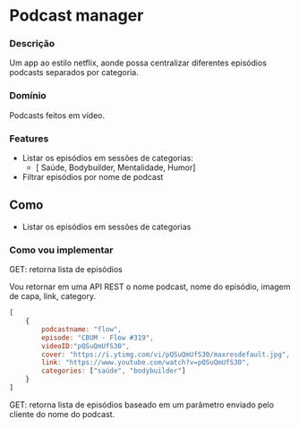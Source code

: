 # Podcast manager

### Descrição 
Um app ao estilo netflix, aonde possa centralizar diferentes episódios podcasts separados por categoria.

### Domínio

Podcasts feitos em vídeo.

### Features

- Listar os episódios em sessões de categorias:
    - [ Saúde, Bodybuilder, Mentalidade, Humor]
- Filtrar episódios por nome de podcast

## Como 

- Listar os episódios em sessões de categorias 

### Como vou implementar

GET: retorna lista de episódios

Vou retornar em uma API REST o nome podcast, nome do episódio, imagem de capa, link, category.

```js 
[
    {
        podcastname: "flow",
        episode: "CBUM - Flow #319",
        videoID:"pQSuQmUfS30",
        cover: "https://i.ytimg.com/vi/pQSuQmUfS30/maxresdefault.jpg",
        link: "https://www.youtube.com/watch?v=pQSuQmUfS30",
        categories: ["saúde", "bodybuilder"]
    }
]
```

GET: retorna lista de episódios baseado em um parâmetro enviado pelo cliente do nome do podcast.



